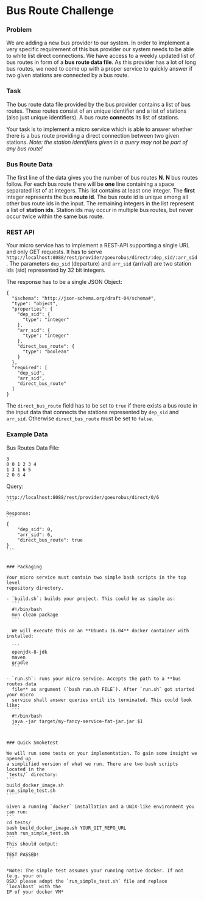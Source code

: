# Bus Route Challenge

### Problem

We are adding a new bus provider to our system. In order to implement a very
specific requirement of this bus provider our system needs to be able to white
list direct connections. We have access to a weekly updated list of bus routes
in form of a **bus route data file**. As this provider has a lot of long bus
routes, we need to come up with a proper service to quickly answer if two given
stations are connected by a bus route.


### Task

The bus route data file provided by the bus provider contains a list of bus
routes. These routes consist of an unique identifier and a list of stations
(also just unique identifiers). A bus route **connects** its list of stations.

Your task is to implement a micro service which is able to answer whether there
is a bus route providing a direct connection between two given stations. *Note:
the station identifiers given in a query may not be part of any bus route!*


### Bus Route Data

The first line of the data gives you the number of bus routes **N**. **N** bus
routes follow. For each bus route there will be **one** line containing a space
separated list of at integers. This list contains at least one integer. The
**first** integer represents the bus **route id**. The bus route id is unique
among all other bus route ids in the input. The remaining integers in the list
represent a list of **station ids**. Station ids may occur in multiple bus
routes, but never occur twice within the same bus route.


### REST API

Your micro service has to implement a REST-API supporting a single URL and only
GET requests. It has to serve
`http://localhost:8088/rest/provider/goeurobus/direct/:dep_sid/:arr_sid`. The
parameters `dep_sid` (departure) and `arr_sid` (arrival) are two station ids
(sid) represented by 32 bit integers.

The response has to be a single JSON Object:

```
{
  "$schema": "http://json-schema.org/draft-04/schema#",
  "type": "object",
  "properties": {
    "dep_sid": {
      "type": "integer"
    },
    "arr_sid": {
      "type": "integer"
    },
    "direct_bus_route": {
      "type": "boolean"
    }
  },
  "required": [
    "dep_sid",
    "arr_sid",
    "direct_bus_route"
  ]
}
```

The `direct_bus_route` field has to be set to `true` if there exists a bus route
in the input data that connects the stations represented by `dep_sid` and
`arr_sid`. Otherwise `direct_bus_route` must be set to `false`.




### Example Data

Bus Routes Data File:
```
3
0 0 1 2 3 4
1 3 1 6 5
2 0 6 4
```

Query:
````
http://localhost:8088/rest/provider/goeurobus/direct/0/6
```

Response:
```
{
    "dep_sid": 0,
    "arr_sid": 6,
    "direct_bus_route": true
}
```


### Packaging

Your micro service must contain two simple bash scripts in the top level
repository directory.

- `build.sh`: builds your project. This could be as simple as:
  ```
  #!/bin/bash
  mvn clean package
  ```

  We will execute this on an **Ubuntu 16.04** docker container with installed:

  ```
  openjdk-8-jdk
  maven
  gradle
  ```

- `run.sh`: runs your micro service. Accepts the path to a **bus routes data
  file** as argument (`bash run.sh FILE`). After `run.sh` got started your micro
  service shall answer queries until its terminated. This could look like:
  ```
  #!/bin/bash
  java -jar target/my-fancy-service-fat-jar.jar $1
  ```


### Quick Smoketest

We will run some tests on your implementation. To gain some insight we opened up
a simplified version of what we run. There are two bash scripts located in the
`tests/` directory:
```
build_docker_image.sh
run_simple_test.sh
```

Given a running `docker` installation and a UNIX-like environment you can run:
```
cd tests/
bash build_docker_image.sh YOUR_GIT_REPO_URL
bash run_simple_test.sh
```
This should output:
```
TEST PASSED!
```

*Note: The simple test assumes your running native docker. If not (e.g. your on
OSX) please adopt the `run_simple_test.sh` file and replace `localhost` with the
IP of your docker VM*
